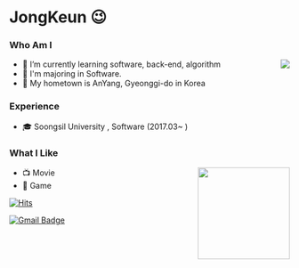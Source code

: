 # JongKeun 😉
### Who Am I
- 🌱 I’m currently learning software, back-end, algorithm  <img align='right' src="http://mazassumnida.wtf/api/v2/generate_badge?boj=johnny550">
- 🥇 I'm majoring in Software.  
- 🚅 My hometown is AnYang, Gyeonggi-do in Korea

### Experience
- 🎓 Soongsil University , Software (2017.03~ )


### What I Like
- 📺 Movie     <img align='right' src="https://github-readme-stats.vercel.app/api?username=LeeJongKeun" height="165">
- 🔵 Game


[![Hits](https://hits.seeyoufarm.com/api/count/incr/badge.svg?url=https%3A%2F%2Fgithub.com%2Fhaesoo9410&count_bg=%23EB8B10&title_bg=%23684327&icon=&icon_color=%23E7E7E7&title=VISIT&edge_flat=false)](https://github.com/LeeJongKeun)

[![Gmail Badge](https://img.shields.io/badge/Gmail-D14836?style=flat&logo=Gmail&logoColor=white)](mailto:johnny55043@gmail.com)

